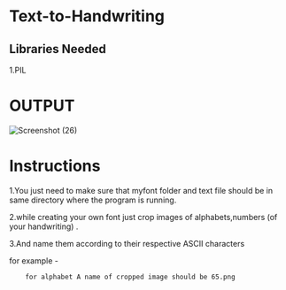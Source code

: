# Text-to-Handwriting
## Libraries Needed
1.PIL 
# OUTPUT

![Screenshot (26)](https://user-images.githubusercontent.com/66110778/88167556-a5316700-cc36-11ea-883d-54a0a85e9de6.png)

# Instructions 

1.You just need to make sure that myfont folder and text file  should be in same directory where the program is running.

2.while creating your own font just crop images of alphabets,numbers (of your handwriting) .

3.And name them according to their respective ASCII characters 

   for example -
   
        for alphabet A name of cropped image should be 65.png
